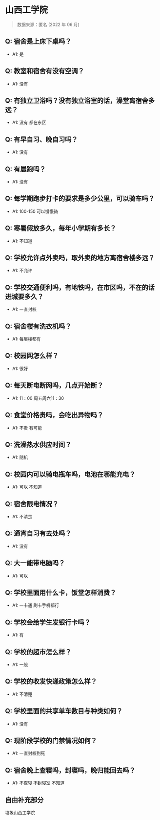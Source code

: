 # 山西工学院

> 数据来源：匿名 (2022 年 06 月)

## Q: 宿舍是上床下桌吗？

- A1: 是

## Q: 教室和宿舍有没有空调？

- A1: 没有

## Q: 有独立卫浴吗？没有独立浴室的话，澡堂离宿舍多远？

- A1: 没有 都在东区

## Q: 有早自习、晚自习吗？

- A1: 没有

## Q: 有晨跑吗？

- A1: 没有

## Q: 每学期跑步打卡的要求是多少公里，可以骑车吗？

- A1: 100-150 可以慢慢骑

## Q: 寒暑假放多久，每年小学期有多长？

- A1: 不知道

## Q: 学校允许点外卖吗，取外卖的地方离宿舍楼多远？

- A1: 不允许

## Q: 学校交通便利吗，有地铁吗，在市区吗，不在的话进城要多久？

- A1: 一直封校

## Q: 宿舍楼有洗衣机吗？

- A1: 每层楼都有

## Q: 校园网怎么样？

- A1: 很好

## Q: 每天断电断网吗，几点开始断？

- A1: 11：00 周五周六11：30

## Q: 食堂价格贵吗，会吃出异物吗？

- A1: 不贵 有可能

## Q: 洗澡热水供应时间？

- A1: 随机

## Q: 校园内可以骑电瓶车吗，电池在哪能充电？

- A1: 可以 不知道

## Q: 宿舍限电情况？

- A1: 不清楚

## Q: 通宵自习有去处吗？

- A1: 没有

## Q: 大一能带电脑吗？

- A1: 可以

## Q: 学校里面用什么卡，饭堂怎样消费？

- A1: 一卡通 刷卡手机都行

## Q: 学校会给学生发银行卡吗？

- A1: 有

## Q: 学校的超市怎么样？

- A1: 一般

## Q: 学校的收发快递政策怎么样？

- A1: 不清楚

## Q: 学校里面的共享单车数目与种类如何？

- A1: 没有

## Q: 现阶段学校的门禁情况如何？

- A1: 一直封校到死

## Q: 宿舍晚上查寝吗，封寝吗，晚归能回去吗？

- A1: 不查寝 不封寝室 不知道

## 自由补充部分

垃圾山西工学院